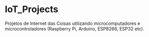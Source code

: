 # IoT_Projects
Projetos de Internet das Coisas utilizando microcomputadores e microcontroladores (Raspberry Pi, Arduino, ESP8266, ESP32 etc).
